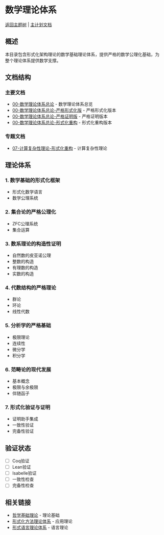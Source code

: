 ﻿# 数学理论体系

[返回主题树](../00-主题树与内容索引.md) | [主计划文档](../00-形式化架构理论统一计划.md)

## 概述

本目录包含形式化架构理论的数学基础理论体系，提供严格的数学公理化基础，为整个理论体系提供数学支撑。

## 文档结构

### 主要文档

- [00-数学理论体系总论](./00-数学理论体系总论.md) - 数学理论体系总览
- [00-数学理论体系总论-严格形式化版](./00-数学理论体系总论-严格形式化版.md) - 严格形式化版本
- [00-数学理论体系总论-严格证明版](./00-数学理论体系总论-严格证明版.md) - 严格证明版本
- [00-数学理论体系总论-形式化重构](./00-数学理论体系总论-形式化重构.md) - 形式化重构版本

### 专题文档

- [07-计算复杂性理论-形式化重构](./07-计算复杂性理论-形式化重构.md) - 计算复杂性理论

## 理论体系

### 1. 数学基础的形式化框架

- 形式化数学语言
- 数学公理系统

### 2. 集合论的严格公理化

- ZFC公理系统
- 集合运算

### 3. 数系理论的构造性证明

- 自然数的皮亚诺公理
- 整数的构造
- 有理数的构造
- 实数的构造

### 4. 代数结构的严格理论

- 群论
- 环论
- 线性代数

### 5. 分析学的严格基础

- 极限理论
- 连续性
- 微分学
- 积分学

### 6. 范畴论的现代发展

- 基本概念
- 极限与余极限
- 伴随函子

### 7. 形式化验证与证明

- 证明助手集成
- 一致性验证
- 完备性验证

## 验证状态

- [ ] Coq验证
- [ ] Lean验证
- [ ] Isabelle验证
- [ ] 一致性检查
- [ ] 完备性检查

## 相关链接

- [哲学基础理论](../01-哲学基础理论/) - 理论基础
- [形式化方法理论体系](../03-形式化方法理论体系/) - 应用理论
- [形式语言理论体系](../03-形式语言理论体系/) - 语言理论
